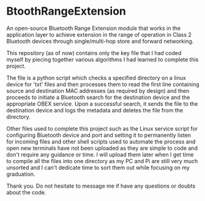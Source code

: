 # BtoothRangeExtension
An open-source Bluetooth Range Extension module that works in the application layer to achieve extension in the range of operation in Class 2 Bluetooth devices through single/multi-hop store and forward networking.

This repository (as of now) contains only the key file that I had coded myself by piecing together various algorithms I had learned to complete this project.

The file is a python script which checks a specified directory on a linux device for 'txt' files and then processes them to read the
first line containing source and destination MAC addresses (as required by design) and then proceeds to initiate a Bluetooth search 
for the destination device and the appropriate OBEX service. Upon a successful search, it sends the file to the destination device and
logs the metadata and deletes the file from the directory.

Other files used to complete this project such as the Linux service script for configuring Bluetooth device and port and setting it to
permanently listen for incoming files and other shell scripts used to automate the process and open new terminals have not been uploaded
as they are simple to code and don't require any guidance or time. I will upload them later when I get time to compile all the files
into one directory as my PC and Pi are still very much unsorted and I can't dedicate time to sort them out while focusing on my graduation.

Thank you. Do not hesitate to message me if have any questions or doubts about the code.

